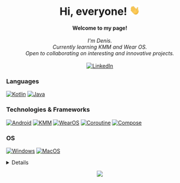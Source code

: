 <!--
**agaDeonix/agaDeonix** is a ✨ _special_ ✨ repository because its `README.md` (this file) appears on your GitHub profile.

Here are some ideas to get you started:

- 🔭 I’m currently working on ...
- 🌱 I’m currently learning ...
- 👯 I’m looking to collaborate on ...
- 🤔 I’m looking for help with ...
- 💬 Ask me about ...
- 📫 How to reach me: ...
- 😄 Pronouns: ...
- ⚡ Fun fact: ...
-->

<h1 align="center">Hi, everyone! <img src="https://github.com/agaDeonix/agaDeonix/blob/main/assets/238178097-766d336d-b87d-44ba-807c-c51de2bc6b4d.gif" width="28px" alt="👋"></h1>

<p align="center">
    <b>Welcome to my page!</b><br><br>
    <i>
        I'm Denis.<br>
        Currently learning KMM and Wear OS.<br>
        Open to collaborating on interesting and innovative projects.<br>
    </i><br>
    <a href="[https://www.linkedin.com/in/agaDeonix](https://www.linkedin.com/in/%D0%B4%D0%B5%D0%BD%D0%B8%D1%81-%D0%BC%D0%B8%D1%85%D0%B0%D0%B9%D0%BB%D0%BE%D0%B2-9869ba9a/)">
        <img src="https://img.shields.io/badge/LinkedIn-blue?style=flat-square&logo=linkedin" alt="LinkedIn">
    </a>
</p>

### Languages
[![Kotlin](https://img.shields.io/badge/Kotlin-black?style=for-the-badge&logo=Kotlin)](https://github.com/agaDeonix)
[![Java](https://img.shields.io/badge/java-black?style=for-the-badge&logo=openjdk)](https://github.com/agaDeonix)

### Technologies & Frameworks
[![Android](https://img.shields.io/badge/Android-black?style=for-the-badge&logo=Android)](https://github.com/agaDeonix)
[![KMM](https://img.shields.io/badge/KMM-black?style=for-the-badge&logo=KMM)](https://github.com/agaDeonix)
[![WearOS](https://img.shields.io/badge/WearOS-black?style=for-the-badge&logo=WearOS)](https://hub.docker.com/u/agaDeonix)
[![Coroutine](https://img.shields.io/badge/Coroutine-black?style=for-the-badge&logo=Coroutine)](https://github.com/agaDeonix)
[![Compose](https://img.shields.io/badge/Compose-black?style=for-the-badge&logo=Compose)](https://github.com/agaDeonix)

### OS
[![Windows](https://img.shields.io/badge/Windows-black?style=for-the-badge&logo=Windows)](https://github.com/agaDeonix)
[![MacOS](https://img.shields.io/badge/MacOS-black?style=for-the-badge&logo=MacOS)](https://github.com/agaDeonix)

<details>
<p align="center">
  <a href="https://github.com/agaDeonix">
    <img src="http://github-profile-summary-cards.vercel.app/api/cards/profile-details?username=agaDeonix&theme=transparent" />
  </a>
  <a href="https://github.com/agaDeonix">
    <img src="https://github-readme-streak-stats.herokuapp.com/?user=agaDeonix&hide_border=true&card_width=338&theme=transparent" />
  </a>
  <a href="https://github.com/agaDeonix">
    <img src="http://github-profile-summary-cards.vercel.app/api/cards/stats?username=agaDeonix&theme=transparent" />
  </a>
  <a href="https://github.com/agaDeonix">
    <img src="https://github-readme-stats.vercel.app/api/top-langs/?username=agaDeonix&langs_count=10&exclude_repo=&hide=jupyter%20notebook,vim%20script,cmake,makefile,batchfile,emacs%20lisp,css,html&layout=default&card_width=699&hide_border=true&theme=transparent" />
  </a>
</p>
</details>

<p align="center">
  <a href="https://github.com/agaDeonix">
    <img src="https://komarev.com/ghpvc/?username=agaDeonix&color=blue&style=flat)" />
  </a>
</p>
